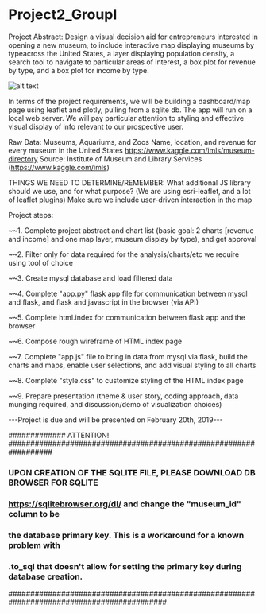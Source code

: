 # Project2_GroupI

Project Abstract: Design a visual decision aid for entrepreneurs interested in opening a new museum,
to include interactive map displaying museums by typeacross the United States, a layer displaying population density,
a search tool to navigate to particular areas of interest, a box plot for revenue by type, and a box plot for income by type. 

![alt text](https://github.com/PrairieDogCity/Project2_GroupI/blob/master/project2_architecture_timeline_GroupI.PNG)

In terms of the project requirements, we will be building a dashboard/map page using leaflet and 
plotly, pulling from a sqlite db. The app will run on a local web server. We will pay particular
attention to styling and effective visual display of info relevant to our prospective user. 

Raw Data: Museums, Aquariums, and Zoos
Name, location, and revenue for every museum in the United States
https://www.kaggle.com/imls/museum-directory
Source: Institute of Museum and Library Services (https://www.kaggle.com/imls)

THINGS WE NEED TO DETERMINE/REMEMBER: 
What additional JS library should we use, and for what purpose? (We are using esri-leaflet, and a lot of leaflet plugins)
Make sure we include user-driven interaction in the map

Project steps: 

~~1. Complete project abstract and chart list (basic goal: 2 charts [revenue and income] and one map layer, museum display by type), and get approval

~~2. Filter only for data required for the analysis/charts/etc we require using tool of choice

~~3. Create mysql database and load filtered data

~~4. Complete "app.py" flask app file for communication between mysql and flask, and flask 
and javascript in the browser (via API)

~~5. Complete html.index for communication between flask app and the browser

~~6. Compose rough wireframe of HTML index page

~~7. Complete "app.js" file to bring in data from mysql via flask, build the charts and
maps, enable user selections, and add visual styling to all charts

~~8. Complete "style.css" to customize styling of the HTML index page

~~9. Prepare presentation (theme & user story, coding approach, data munging required, and
discussion/demo of visualization choices)

---Project is due and will be presented on February 20th, 2019---

############# ATTENTION! ##################################################################
### UPON CREATION OF THE SQLITE FILE, PLEASE DOWNLOAD DB BROWSER FOR SQLITE 
### https://sqlitebrowser.org/dl/ and change the "museum_id" column to be 
### the database primary key. This is a workaround for a known problem with 
### .to_sql that doesn't allow for setting the primary key during database creation. 
############################################################################################
